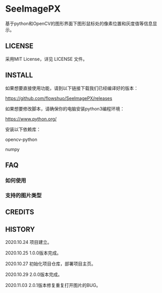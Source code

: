 # SeeImagePX
基于python和OpenCV的图形界面下图形鼠标处的像素位置和灰度值等信息显示。



## LICENSE

采用MIT License，详见 LICENSE 文件。



## INSTALL

如果想要直接使用功能，请到以下链接下载我们已经编译好的版本：

https://github.com/flowshuo/SeeImagePX/releases



如果想要修改脚本，请确保你的电脑安装python3编程环境：

https://www.python.org/

安装以下依赖库：

opencv-python

numpy



## FAQ

### 如何使用



### 支持的图片类型





## CREDITS





## HISTORY

2020.10.24 项目建立。

2020.10.25 1.0.0版本完成。

2020.10.27 初始化项目仓库，部署项目主页。

2020.10.29 2.0.0版本完成。

2020.11.03 2.0.1版本修复重复打开图片的BUG。